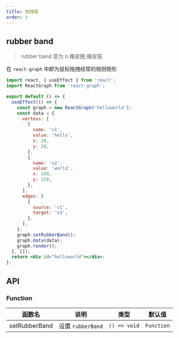 ```yaml
---
title: 拖拽框
order: 3
---
```


## rubber band

> rubber band 意为 n.橡皮圈;橡皮筋

在 `react-graph` 中即为鼠标拖拽经常的规则矩形

```jsx
import react, { useEffect } from 'react';
import ReactGraph from 'react-graph';

export default () => {
  useEffect(() => {
    const graph = new ReactGraph('helloworld');
    const data = {
      vertexs: [
        {
          name: 'v1',
          value: 'hello',
          x: 20,
          y: 20,
        },
        {
          name: 'v2',
          value: 'world',
          x: 200,
          y: 150,
        },
      ],
      edges: [
        {
          source: 'v1',
          target: 'v2',
        },
      ],
    };
    graph.setRubberBand();
    graph.data(data);
    graph.render();
  }, []);
  return <div id="helloworld"></div>;
};
```

## API

### Function

<!-- prettier-ignore-start -->
| 函数名 | 说明 | 类型 | 默认值 |
| ----- | ---- | ---- | ----- |
| setRubberBand | 设置 `rubberBand` | `() => void` | `Function` |
<!-- prettier-ignore-end -->
